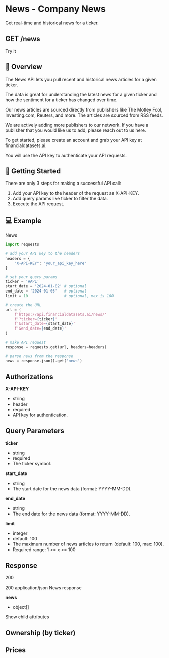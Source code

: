 # News - Company News
Get real-time and historical news for a ticker.

## GET /news

Try it

## 👋 Overview
The News API lets you pull recent and historical news articles for a given ticker.

The data is great for understanding the latest news for a given ticker and how the sentiment for a ticker has changed over time.

Our news articles are sourced directly from publishers like The Motley Fool, Investing.com, Reuters, and more. The articles are sourced from RSS feeds.

We are actively adding more publishers to our network. If you have a publisher that you would like us to add, please reach out to us here.

To get started, please create an account and grab your API key at financialdatasets.ai.

You will use the API key to authenticate your API requests.

## 🚀 Getting Started
There are only 3 steps for making a successful API call:

1. Add your API key to the header of the request as X-API-KEY.
2. Add query params like ticker to filter the data.
3. Execute the API request.

## 💻 Example
News

```python
import requests

# add your API key to the headers
headers = {
    "X-API-KEY": "your_api_key_here"
}

# set your query params
ticker = 'AAPL'
start_date = '2024-01-02' # optional
end_date = '2024-01-05'   # optional
limit = 10                # optional, max is 100

# create the URL
url = (
    f'https://api.financialdatasets.ai/news/'
    f'?ticker={ticker}'
    f'&start_date={start_date}'
    f'&end_date={end_date}'
)

# make API request
response = requests.get(url, headers=headers)

# parse news from the response
news = response.json().get('news')
```

## Authorizations

**X-API-KEY**
- string
- header
- required
- API key for authentication.

## Query Parameters

**ticker**
- string
- required
- The ticker symbol.

**start_date**
- string
- The start date for the news data (format: YYYY-MM-DD).

**end_date**
- string
- The end date for the news data (format: YYYY-MM-DD).

**limit**
- integer
- default: 100
- The maximum number of news articles to return (default: 100, max: 100).
- Required range: 1 <= x <= 100

## Response
200

200
application/json
News response

**news**
- object[]

Show child attributes

## Ownership (by ticker)
## Prices 